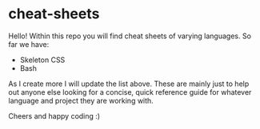 # cheat-sheets

Hello! Within this repo you will find cheat sheets of varying languages. So far we have: 

- Skeleton CSS
- Bash

As I create more I will update the list above. These are mainly just to help out anyone else looking for a concise, quick reference guide for whatever language and project they are working with. 

Cheers and happy coding :)
